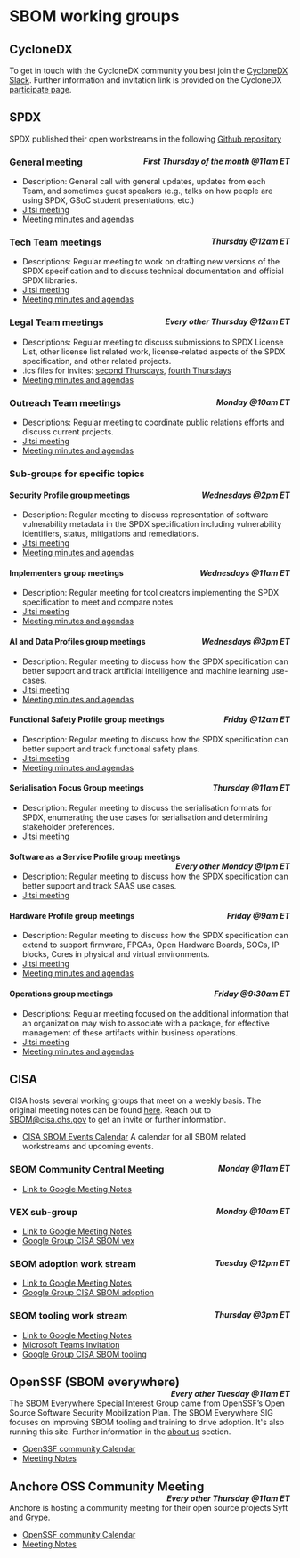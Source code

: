 # SBOM working groups

## CycloneDX
To get in touch with the CycloneDX community you best join the [CycloneDX Slack](https://cyclonedx.org/slack). Further information and invitation link is provided on the CycloneDX [participate page](https://cyclonedx.org/about/participate/).

## SPDX
SPDX published their open workstreams in the following [Github repository](https://github.com/spdx/meetings)

### General meeting <div style="float: right"><i style="font-size: 14px">First Thursday of the month @11am ET</i></div>
* Description: General call with general updates, updates from each Team, and sometimes guest speakers (e.g., talks on how people are using SPDX, GSoC student presentations, etc.)
* [Jitsi meeting](https://meet.jit.si/SPDXGeneralMeeting)
* [Meeting minutes and agendas](https://spdx.swinslow.net/p/spdx-general-minutes)

### Tech Team meetings <div style="float: right"><i style="font-size: 14px">Thursday @12am ET</i></div>
* Descriptions: Regular meeting to work on drafting new versions of the SPDX specification and to discuss technical documentation and official SPDX libraries.
* [Jitsi meeting](https://zoom.us/j/663426859)
* [Meeting minutes and agendas](https://spdx.swinslow.net/p/spdx-tech-minutes)

### Legal Team meetings <div style="float: right"><i style="font-size: 14px">Every other Thursday @12am ET</i></div>
* Descriptions: Regular meeting to discuss submissions to SPDX License List, other license list related work, license-related aspects of the SPDX specification, and other related projects.
* .ics files for invites: [second Thursdays](./invites/spdx-legal-2024-second-thursdays.ics), [fourth Thursdays](./invites/spdx-legal-2024-fourth-thursdays.ics)
* [Meeting minutes and agendas](https://spdx.swinslow.net/p/spdx-legal-minutes)

### Outreach Team meetings <div style="float: right"><i style="font-size: 14px">Monday @10am ET</i></div>
* Descriptions: Regular meeting to coordinate public relations efforts and discuss current projects.
* [Jitsi meeting](https://meet.jit.si/SPDXOutreachMeeting)
* [Meeting minutes and agendas](https://hackmd.io/@spdx/outreach-team/edit)

### Sub-groups for specific topics
#### Security Profile group meetings <div style="float: right"><i style="font-size: 14px">Wednesdays @2pm ET</i></div>
* Description: Regular meeting to discuss representation of software vulnerability metadata in the SPDX specification including vulnerability identifiers, status, mitigations and remediations.
* [Jitsi meeting](https://meet.jit.si/SPDXDefectsMeeting)
* [Meeting minutes and agendas](https://spdx.swinslow.net/p/spdx-defects-minutes)

#### Implementers group meetings <div style="float: right"><i style="font-size: 14px">Wednesdays @11am ET</i></div>
* Description: Regular meeting for tool creators implementing the SPDX specification to meet and compare notes
* [Jitsi meeting](https://meet.jit.si/SPDXImplementersMeeting)
* [Meeting minutes and agendas](https://spdx.swinslow.net/p/spdx-implementers-minutes)

#### AI and Data Profiles group meetings <div style="float: right"><i style="font-size: 14px">Wednesdays @3pm ET</i></div>
* Description: Regular meeting to discuss how the SPDX specification can better support and track artificial intelligence and machine learning use-cases.
* [Jitsi meeting](https://zoom.us/j/92452702075)
* [Meeting minutes and agendas](https://spdx.swinslow.net/p/spdx-ai-minutes)

#### Functional Safety Profile group meetings <div style="float: right"><i style="font-size: 14px">Friday @12am ET</i></div>
* Description: Regular meeting to discuss how the SPDX specification can better support and track functional safety plans.
* [Jitsi meeting](https://zoom.us/j/94445183726)
* [Meeting minutes and agendas](https://spdx.swinslow.net/p/spdx-fusa-minutes)

#### Serialisation Focus Group meetings <div style="float: right"><i style="font-size: 14px">Thursday @11am ET</i></div>
* Description: Regular meeting to discuss the serialisation formats for SPDX, enumerating the use cases for serialisation and determining stakeholder preferences.
* [Jitsi meeting](https://meet.jit.si/SPDXSerialisationMeeting)

#### Software as a Service Profile group meetings <div style="float: right"><i style="font-size: 14px">Every other Monday @1pm ET</i></div>
* Description: Regular meeting to discuss how the SPDX specification can better support and track SAAS use cases.
* [Jitsi meeting](https://zoom.us/j/87627432628)

#### Hardware Profile group meetings <div style="float: right"><i style="font-size: 14px">Friday @9am ET</i></div>
* Description: Regular meeting to discuss how the SPDX specification can extend to support firmware, FPGAs, Open Hardware Boards, SOCs, IP blocks, Cores in physical and virtual environments.
* [Jitsi meeting](https://zoom.us/j/99157617857)
* [Meeting minutes and agendas](https://spdx.swinslow.net/p/spdx-hardware-minutes)

#### Operations group meetings <div style="float: right"><i style="font-size: 14px">Friday @9:30am ET</i></div>
* Descriptions: Regular meeting focused on the additional information that an organization may wish to associate with a package, for effective management of these artifacts within business operations.
* [Jitsi meeting](https://zoom-lfx.platform.linuxfoundation.org/meeting/94606881295?password=3522f337-3890-4940-9d74-9aee22864967)
* [Meeting minutes and agendas](https://spdx.swinslow.net/p/spdx-operations-minutes)


## CISA
CISA hosts several working groups that meet on a weekly basis. The original meeting notes can be found [here](https://docs.google.com/document/d/1itBra03riwVIgvrn1xp35DuvCFOJ6T8DJgs_3pSxsCM/edit). Reach out to SBOM@cisa.dhs.gov to get an invite or further information.

- [CISA SBOM Events Calendar](https://calendar.google.com/calendar/u/0/embed?src=hqnbr3lk8ngjgv04g6ir5d5duc@group.calendar.google.com&ctz=America/New_York) A calendar for all SBOM related workstreams and upcoming events.

### SBOM Community Central Meeting <div style="float: right"><i style="font-size: 14px">Monday @11am ET</i></div>
- [Link to Google Meeting Notes](https://docs.google.com/document/d/1wwFWk2ymzb4FpmuMt2vnIqKqNnzxKq-QHx_2zrQ4MNg/edit#heading=h.f0icpudrrs5j)

### VEX sub-group <div style="float: right"><i style="font-size: 14px">Monday @10am ET</i></div>
- [Link to Google Meeting Notes](https://docs.google.com/document/d/1uF29lTr0OJ_QwUfuej1EfhFgDIziEj5U1x_bZ3V_8bQ/edit?usp=sharing)
- [Google Group CISA SBOM vex](https://groups.google.com/g/cisa-sbom-vex)

### SBOM adoption work stream <div style="float: right"><i style="font-size: 14px">Tuesday @12pm ET</i></div>
- [Link to Google Meeting Notes](https://docs.google.com/document/d/1ssvft4gGjMc_mGabsc-aMETYrfbIzgQ8fnRCY_cKTrA/edit?usp=sharing)
- [Google Group CISA SBOM adoption](https://groups.google.com/g/cisa-sbom-adoption)

### SBOM tooling work stream <div style="float: right"><i style="font-size: 14px">Thursday @3pm ET</i></div>
- [Link to Google Meeting Notes](https://docs.google.com/document/d/1itBra03riwVIgvrn1xp35DuvCFOJ6T8DJgs_3pSxsCM/edit?usp=sharing)
- [Microsoft Teams Invitation](https://teams.microsoft.com/l/meetup-join/19%3ameeting_ZjhhZWYwYTItMzM3OC00ZjA0LWE5ZTEtZGI4N2I3NzcxOTJm%40thread.v2/0?context=%7b%22Tid%22%3a%223ccde76c-946d-4a12-bb7a-fc9d0842354a%22%2c%22Oid%22%3a%2290b42674-467a-4f0e-bd44-241c1c69d558%22%7d)
- [Google Group CISA SBOM tooling](https://groups.google.com/g/cisa-sbom-tooling)

## OpenSSF (SBOM everywhere) <div style="float: right"><i style="font-size: 14px">Every other Tuesday @11am ET</i></div>
The SBOM Everywhere Special Interest Group came from OpenSSF’s Open Source Software Security Mobilization Plan. The SBOM Everywhere SIG focuses on improving SBOM tooling and training to drive adoption. It's also running this site. Further information in the [about us](/about-us) section.
- [OpenSSF community Calendar](https://calendar.google.com/calendar/u/0/r?cid=czYzdm9lZmhwNWk5cGZsdGI1cTY3bmdwZXNAZ3JvdXAuY2FsZW5kYXIuZ29vZ2xlLmNvbQ)
- [Meeting Notes](https://docs.google.com/document/d/193ODRga1F49WKPYYR79SNi9b27mChBqpOf5iiWJcMso/edit)


## Anchore OSS Community Meeting <div style="float: right"><i style="font-size: 14px">Every other Thursday @11am ET</i></div>
Anchore is hosting a community meeting for their open source projects Syft and Grype. 
- [OpenSSF community Calendar](https://calendar.google.com/calendar/u/0/r?cid=Y182OTM4dGt0MjRtajI0NnNzOThiaGtnM29qNEBncm91cC5jYWxlbmRhci5nb29nbGUuY29t)
- [Meeting Notes](https://docs.google.com/document/d/1ZtSAa6fj2a6KRWviTn3WoJm09edvrNUp4Iz_dOjjyY8/edit?usp=sharing)
